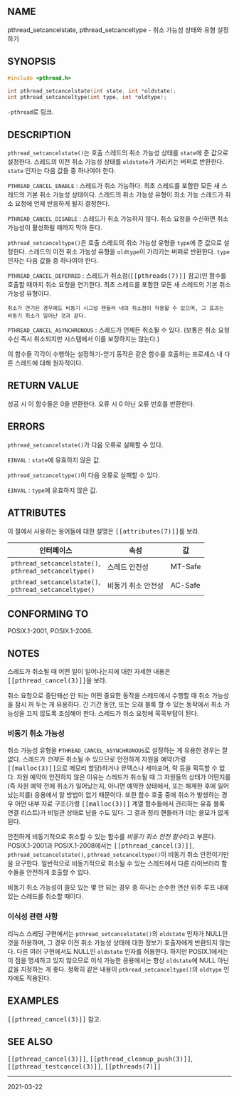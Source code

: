 ## NAME

pthread_setcancelstate, pthread_setcanceltype - 취소 가능성 상태와 유형 설정하기

## SYNOPSIS

```c
#include <pthread.h>

int pthread_setcancelstate(int state, int *oldstate);
int pthread_setcanceltype(int type, int *oldtype);
```

`-pthread`로 링크.

## DESCRIPTION

`pthread_setcancelstate()`는 호출 스레드의 취소 가능성 상태를 `state`에 준 값으로 설정한다. 스레드의 이전 취소 가능성 상태를 `oldstate`가 가리키는 버퍼로 반환한다. `state` 인자는 다음 값들 중 하나여야 한다.

`PTHREAD_CANCEL_ENABLE`
:   스레드가 취소 가능하다. 최초 스레드를 포함한 모든 새 스레드의 기본 취소 가능성 상태이다. 스레드의 취소 가능성 유형이 최소 가능 스레드가 취소 요청에 언제 반응하게 될지 결정한다.

`PTHREAD_CANCEL_DISABLE`
:   스레드가 취소 가능하지 않다. 취소 요청을 수신하면 취소 가능성이 활성화될 때까지 막아 둔다.

`pthread_setcanceltype()`은 호출 스레드의 취소 가능성 유형을 `type`에 준 값으로 설정한다. 스레드의 이전 취소 가능성 유형을 `oldtype`이 가리키는 버퍼로 반환한다. `type` 인자는 다음 값들 중 하나여야 한다.

`PTHREAD_CANCEL_DEFERRED`
:   스레드가 취소점(<tt>[[pthreads(7)]]</tt> 참고)인 함수를 호출할 때까지 취소 요청을 연기한다. 최초 스레드를 포함한 모든 새 스레드의 기본 취소 가능성 유형이다.

    취소가 연기된 경우에도 비동기 시그널 핸들러 내의 취소점이 작용할 수 있으며, 그 효과는 비동기 취소가 일어난 것과 같다.

`PTHREAD_CANCEL_ASYNCHRONOUS`
:   스레드가 언제든 취소될 수 있다. (보통은 취소 요청 수신 즉시 취소되지만 시스템에서 이를 보장하지는 않는다.)

이 함수들 각각이 수행하는 설정하기-얻기 동작은 같은 함수를 호출하는 프로세스 내 다른 스레드에 대해 원자적이다.

## RETURN VALUE

성공 시 이 함수들은 0을 반환한다. 오류 시 0 아닌 오류 번호를 반환한다.

## ERRORS

`pthread_setcancelstate()`가 다음 오류로 실패할 수 있다.

`EINVAL`
:   `state`에 유효하지 않은 값.

`pthread_setcanceltype()`이 다음 오류로 실패할 수 있다.

`EINVAL`
:   `type`에 유효하지 않은 값.

## ATTRIBUTES

이 절에서 사용하는 용어들에 대한 설명은 <tt>[[attributes(7)]]</tt>를 보라.

| 인터페이스 | 속성 | 값 |
| --- | --- | --- |
| `pthread_setcancelstate()`,<br>`pthread_setcanceltype()` | 스레드 안전성 | MT-Safe |
| `pthread_setcancelstate()`,<br>`pthread_setcanceltype()` | 비동기 취소 안전성 | AC-Safe |

## CONFORMING TO

POSIX.1-2001, POSIX.1-2008.

## NOTES

스레드가 취소될 때 어떤 일이 일어나는지에 대한 자세한 내용은 <tt>[[pthread_cancel(3)]]</tt>을 보라.

취소 요청으로 중단돼선 안 되는 어떤 중요한 동작을 스레드에서 수행할 때 취소 가능성을 잠시 꺼 두는 게 유용하다. 긴 기간 동안, 또는 오래 블록 할 수 있는 동작에서 취소 가능성을  끄지 않도록 조심해야 한다. 스레드가 취소 요청에 묵묵부답이 된다.

### 비동기 취소 가능성

취소 가능성 유형을 `PTHREAD_CANCEL_ASYNCHRONOUS`로 설정하는 게 유용한 경우는 잘 없다. 스레드가 *언제든* 취소될 수 있으므로 안전하게 자원을 예약(가령 <tt>[[malloc(3)]]</tt>으로 메모리 할당)하거나 뮤텍스나 세마포어, 락 등을 획득할 수 없다. 자원 예약이 안전하지 않은 이유는 스레드가 취소될 때 그 자원들의 상태가 어떤지를 (즉 자원 예약 전에 취소가 일어났는지, 아니면 예약한 상태에서, 또는 해제한 후에 일어났는지를) 응용에서 알 방법이 없기 때문이다. 또한 함수 호출 중에 취소가 발생하는 경우 어떤 내부 자료 구조(가령 <tt>[[malloc(3)]]</tt> 계열 함수들에서 관리하는 유휴 블록 연결 리스트)가 비일관 상태로 남을 수도 있다. 그 결과 정리 핸들러가 더는 쓸모가 없게 된다.

안전하게 비동기적으로 취소할 수 있는 함수를 *비동기 취소 안전 함수*라고 부른다. POSIX.1-2001과 POSIX.1-2008에서는 <tt>[[pthread_cancel(3)]]</tt>, `pthread_setcancelstate()`, `pthread_setcanceltype()`이 비동기 취소 안전이기만을 요구한다. 일반적으로 비동기적으로 취소될 수 있는 스레드에서 다른 라이브러리 함수들을 안전하게 호출할 수 없다.

비동기 취소 가능성이 쓸모 있는 몇 안 되는 경우 중 하나는 순수한 연산 위주 루프 내에 있는 스레드를 취소할 때이다.

### 이식성 관련 사항

리눅스 스레딩 구현에서는 `pthread_setcancelstate()`의 `oldstate` 인자가 NULL인 것을 허용하며, 그 경우 이전 취소 가능성 상태에 대한 정보가 호출자에게 반환되지 않는다. 다른 여러 구현에서도 NULL인 `oldstate` 인자를 허용한다. 하지만 POSIX.1에서는 이 점을 명세하고 있지 않으므로 이식 가능한 응용에서는 항상 `oldstate`에 NULL 아닌 값을 지정하는 게 좋다. 정확히 같은 내용이 `pthread_setcanceltype()`의 `oldtype` 인자에도 적용된다.

## EXAMPLES

<tt>[[pthread_cancel(3)]]</tt> 참고.

## SEE ALSO

<tt>[[pthread_cancel(3)]]</tt>, <tt>[[pthread_cleanup_push(3)]]</tt>, <tt>[[pthread_testcancel(3)]]</tt>, <tt>[[pthreads(7)]]</tt>

----

2021-03-22
